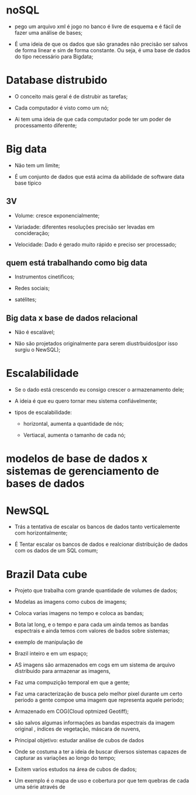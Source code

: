 # noSQL

- pego um arquivo xml é jogo no banco é livre de esquema e é fácil de fazer uma análise de bases;

- É uma ideia de que os dados que são granades não precisão ser salvos de forma linear e sim de forma constante. Ou seja, é uma base de dados do tipo necessário para Bigdata;


# Database distrubido 

- O conceito mais geral é de distrubir as tarefas; 

- Cada computador é visto como um nó; 

- Ai tem uma ideia de que cada computador pode ter um poder de processamento diferente; 

# Big data

- Não tem um limite; 

- É um conjunto de dados que está acima da abilidade de software data base tipico 

## 3V 
- Volume: cresce exponencialmente;

- Variadade:  diferentes resoluções precisão ser levadas em concideração;

- Velocidade: Dado é gerado muito rápido e preciso ser processado;

## quem está trabalhando como big data

- Instrumentos cinetificos; 

- Redes sociais; 

- satélites; 

## Big data x base de dados relacional 

- Não é escalável;

- Não são projetados originalmente para serem diustrbuidos(por isso surgiu o NewSQL);

# Escalabilidade

- Se o dado está crescendo eu consigo crescer o armazenamento dele;

- A ideia é que eu quero tornar meu sistema confiávelmente;

- tipos de escalabilidade:

	- horizontal, aumenta a quantidade de nós;

	- Vertiacal, aumenta o tamanho de cada nó;

# modelos de base de dados x  sistemas de gerenciamento de bases de dados

# NewSQL

- Trás a tentativa de escalar os bancos de dados tanto verticalemente com horizontalmente;

- É Tentar escalar os bancos de dados e realcionar distribuição de dados com os dados de um SQL comum; 

# Brazil Data cube

- Projeto que trabalha com grande quantidade de volumes de dados; 

- Modelas as imagens como cubos de imagens; 

- Coloca varias imagens no tempo e coloca as bandas;

- Bota lat long, e o tempo e para cada um ainda temos as bandas espectrais e ainda temos com valores de bados sobre sistemas;

- exemplo de manipulação de 

- Brazil inteiro e em um espaço;

- AS imagens são armazenados em cogs em um sistema de arquivo distribuido para armazenar as imagens, 

- Faz uma compuzição temporal em que a gente; 

- Faz uma caracterização de busca pelo melhor pixel durante um certo periodo  a gente compoe uma imagem que representa aquele periodo;

- Armazenado em COG(Cloud optmized Geotiff);

- são salvos algumas informações as bandas espectrais da imagem original , índices de vegetação, máscara de nuvens, 

- Principal objetivo: estudar análise de cubos de dados

- Onde se costuma a ter a ideia de buscar diversos sistemas capazes de capturar as variações ao longo do tempo; 

- Exitem varios estudos na área de cubos de dados;

- Um exemplo é o mapa de uso e cobertura por que tem quebras de cada uma série através de  

